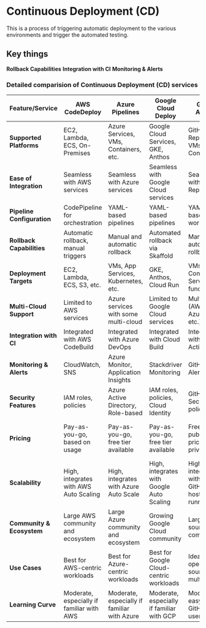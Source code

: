 # Continuous Deployment (CD)

This is a process of triggering automatic deployment to the various environments and trigger the automated testing.

## Key things

**Rollback Capabilities**
**Integration with CI**
**Monitoring & Alerts**  


### Detailed comparision of Continuous Deployment (CD) services

| Feature/Service            | AWS CodeDeploy                             | Azure Pipelines                        | Google Cloud Deploy                     | GitHub Actions                          | GitLab CI/CD                            |
|----------------------------|--------------------------------------------|----------------------------------------|-----------------------------------------|-----------------------------------------|-----------------------------------------|
| **Supported Platforms**    | EC2, Lambda, ECS, On-Premises              | Azure Services, VMs, Containers, etc.  | Google Cloud Services, GKE, Anthos      | GitHub Repositories, VMs, Containers    | GitLab Repositories, VMs, Containers    |
| **Ease of Integration**    | Seamless with AWS services                 | Seamless with Azure services           | Seamless with Google Cloud services     | Seamless with GitHub Repositories       | Seamless with GitLab Repositories       |
| **Pipeline Configuration** | CodePipeline for orchestration             | YAML-based pipelines                   | YAML-based pipelines                    | YAML-based workflows                    | YAML-based pipelines                    |
| **Rollback Capabilities**  | Automatic rollback, manual triggers        | Manual and automatic rollback          | Automated rollback via Skaffold         | Manual and automated rollback           | Manual and automated rollback           |
| **Deployment Targets**     | EC2, Lambda, ECS, S3, etc.                 | VMs, App Services, Kubernetes, etc.    | GKE, Anthos, Cloud Run                 | VMs, Containers, Serverless functions   | VMs, Containers, Kubernetes, etc.       |
| **Multi-Cloud Support**    | Limited to AWS services                    | Azure services with some multi-cloud   | Limited to Google Cloud services        | Multi-cloud (AWS, Azure, GCP, etc.)     | Multi-cloud with Kubernetes support     |
| **Integration with CI**    | Integrated with AWS CodeBuild              | Integrated with Azure DevOps           | Integrated with Cloud Build             | Integrated with GitHub Actions          | Integrated with GitLab CI/CD            |
| **Monitoring & Alerts**    | CloudWatch, SNS                            | Azure Monitor, Application Insights    | Stackdriver Monitoring                  | GitHub Alerts                           | GitLab Alerts                           |
| **Security Features**      | IAM roles, policies                        | Azure Active Directory, Role-based     | IAM roles, policies, Cloud Identity     | GitHub Secrets, IAM policies            | Role-based access, Secret management    |
| **Pricing**                | Pay-as-you-go, based on usage              | Pay-as-you-go, free tier available     | Pay-as-you-go, free tier available      | Free for public repos, pricing for private | Free tier, pay-as-you-go for advanced features |
| **Scalability**            | High, integrates with AWS Auto Scaling     | High, integrates with Azure Auto Scale | High, integrates with Google Auto Scaling | High, integrates with GitHub-hosted runners | High, integrates with Kubernetes and Auto Scaling |
| **Community & Ecosystem**  | Large AWS community and ecosystem          | Large Azure community and ecosystem    | Growing Google Cloud community          | Large open-source community             | Large open-source and GitLab community  |
| **Use Cases**              | Best for AWS-centric workloads             | Best for Azure-centric workloads       | Best for Google Cloud-centric workloads | Ideal for open-source and multi-cloud   | Ideal for DevSecOps, GitOps workflows   |
| **Learning Curve**         | Moderate, especially if familiar with AWS  | Moderate, especially if familiar with Azure | Moderate, especially if familiar with GCP | Moderate, easy for GitHub users         | Moderate, especially if familiar with GitLab |
